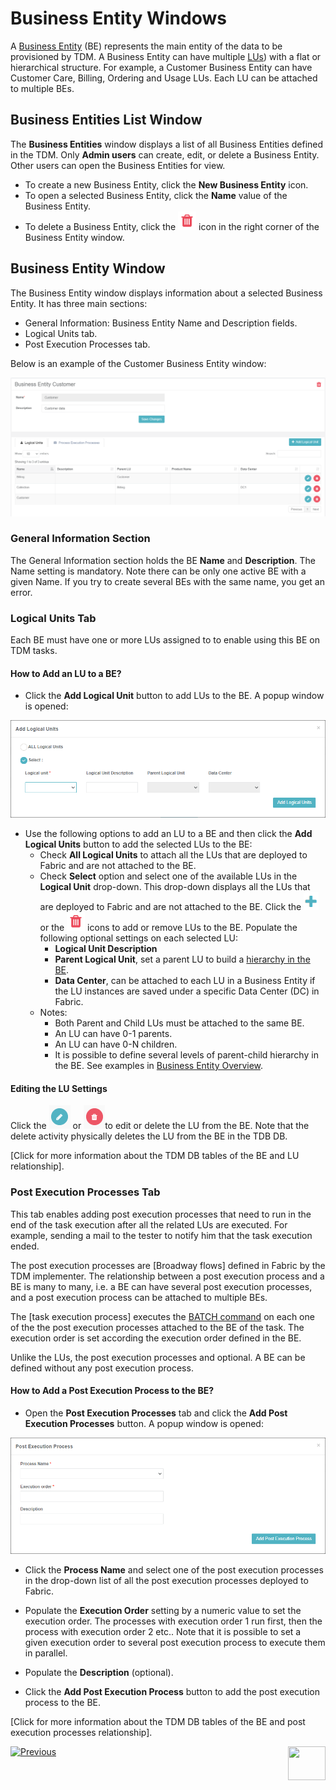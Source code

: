 # Business Entity Windows 

A [Business Entity](/articles/TDM/tdm_overview/03_business_entity_overview.md) (BE) represents the main entity of the data to be provisioned by TDM. A Business Entity can have multiple [LUs](/articles/03_logical_units/01_LU_overview.md)) with a flat or  hierarchical structure. For example, a Customer Business Entity can have Customer Care, Billing, Ordering and Usage LUs. Each LU can be attached to multiple BEs.

## Business Entities List Window

The **Business Entities** window displays a list of all Business Entities defined in the TDM.  Only **Admin users** can create, edit, or delete a Business Entity. Other users can open the Business Entities for view.

-   To create a new Business Entity, click the **New Business Entity** icon.
-   To open a selected Business Entity, click the **Name** value of the Business Entity.
-   To delete a Business Entity, click the ![be_Example](images/delete_icon.png) icon in the right corner of the Business Entity window.

## Business Entity Window    

The Business Entity window displays information about a selected Business Entity. It has three main sections:

- General Information: Business Entity Name and Description fields.
- Logical Units tab.
- Post Execution Processes tab.

Below is an example of the Customer Business Entity window:

![be_Example](images/tdm_gui_customer_be.png)



### General Information Section 

The General Information section holds the BE **Name** and **Description**. The Name setting is mandatory. Note there can be only one active BE with a given Name. If you try to create several BEs with the same name, you get an error.

### Logical Units Tab

Each BE must have one or more LUs assigned to to enable using this BE on TDM tasks.

#### How to Add an LU to a BE? 

- Click the **Add Logical Unit** button to add LUs to the BE. A popup window is opened:

![be_Example](images/BE_add_lu_window.png)

- Use the following options to add an LU to a BE and then click the **Add Logical Units** button to add the selected LUs  to the BE:
  - Check **All Logical Units** to attach all the LUs that are deployed to Fabric and are not attached to the BE.
  - Check **Select** option and select one of the available LUs in the **Logical Unit** drop-down. This drop-down displays all the LUs that are deployed to Fabric and are not attached to the BE. Click the ![be_plus](images/plus_icon.png) or the ![be_delete](images/delete_icon.png) icons to add or remove LUs to the BE. Populate the following optional settings on each selected LU:
    - **Logical Unit Description**
    - **Parent Logical Unit**,  set a parent LU to build a [hierarchy in the BE](/articles/TDM/tdm_overview/03_business_entity_overview.md). 
    - **Data Center**, can be attached to each LU in a Business Entity if the LU instances are saved under a specific Data Center (DC) in Fabric.
  - Notes:
    - Both Parent and Child LUs must be attached to the same BE.
    - An LU can have 0-1 parents.
    - An LU can have 0-N children.
    - It is possible to define several levels of parent-child hierarchy in the BE.  See examples in [Business Entity Overview](/articles/TDM/tdm_overview/03_business_entity_overview.md).

#### Editing the LU Settings

Click the ![be_edit](images/be_edit_icon.png) or ![be_delete](images/be_delete_icon.png)to edit or delete the LU from the BE. Note that the delete activity physically deletes the LU from the BE in the TDB DB. 

[Click for more information about the TDM DB tables of the BE  and LU relationship].



### Post Execution Processes Tab

This tab enables adding post execution processes that need to run in the end of the task execution after all the related LUs are executed. For example, sending a mail to the tester to notify him that the task execution ended. 

The post execution processes are [Broadway flows] defined in Fabric by the TDM implementer. The relationship between a post execution process and a BE is many to many, i.e. a BE can have several post execution processes, and a post execution process can be attached to multiple BEs. 

The [task execution process] executes the [BATCH command](/articles/20_jobs_and_batch_services/15_batch_broadway_commands.md)  on each one of the the post execution processes attached to the BE of the task. The execution order is set according the execution order defined in the BE.

Unlike the LUs, the post execution processes and optional. A BE can be defined without any post execution process.

#### How to Add a Post Execution Process to the BE? 

- Open the **Post Execution Processes** tab and click the **Add Post Execution Processes** button. A popup window is opened:

![be_Example](images/be_post_execution_processes_window.png)

- Click the **Process Name** and select one of the post execution processes in the drop-down list of all the post execution processes deployed to Fabric.

- Populate the **Execution Order** setting by a numeric value to set the execution order. The processes with execution order 1 run first, then the process with execution order 2 etc.. Note that it is possible to set a given execution order to several post execution process to execute them in parallel.

- Populate the **Description** (optional).

- Click the **Add Post Execution Process** button to add the post execution process to the BE.

  

[Click for more information about the TDM DB tables of the BE  and post execution processes relationship].



  [![Previous](/articles/images/Previous.png)](03_tdm_gui_data_centers_window.md)[<img align="right" width="60" height="54" src="/articles/images/Next.png">](05_tdmdb_be_tables.md)

